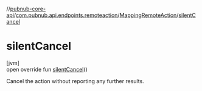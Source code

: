 //[pubnub-core-api](../../../index.md)/[com.pubnub.api.endpoints.remoteaction](../index.md)/[MappingRemoteAction](index.md)/[silentCancel](silent-cancel.md)

# silentCancel

[jvm]\
open override fun [silentCancel](silent-cancel.md)()

Cancel the action without reporting any further results.
